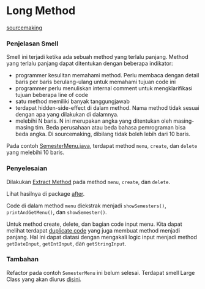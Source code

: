 # Long Method

[sourcemaking](https://sourcemaking.com/refactoring/smells/long-method)

### Penjelasan Smell

Smell ini terjadi ketika ada sebuah method yang terlalu panjang. Method yang terlalu panjang dapat ditentukan dengan beberapa indikator:

- programmer kesulitan memahami method. Perlu membaca dengan detail baris per baris berulang-ulang untuk memahami tujuan code ini
- programmer perlu menuliskan internal comment untuk mengklarifikasi tujuan beberapa line of code
- satu method memiliki banyak tanggungjawab
- terdapat hidden-side-effect di dalam method. Nama method tidak sesuai dengan apa yang dilakukan di dalamnya.
- melebihi N baris. N ini merupakan angka yang ditentukan oleh masing-masing tim. Beda perusahaan atau beda bahasa pemrograman bisa beda angka. Di sourcemaking, dibilang tidak boleh lebih dari 10 baris.

Pada contoh [SemesterMenu.java](before/SemesterMenu.java), terdapat method `menu`, `create`, dan `delete` yang melebihi 10 baris.

### Penyelesaian

Dilakukan [Extract Method](https://sourcemaking.com/refactoring/extract-method) pada method `menu`, `create`, dan `delete`.

Lihat hasilnya di package [after](after/SemesterMenu.java).

Code di dalam method `menu` diekstrak menjadi `showSemesters()`, `printAndGetMenu()`, dan `showSemester()`.

Untuk method create, delete, dan bagian code input menu. Kita dapat melihat terdapat [duplicate code](https://sourcemaking.com/refactoring/smells/duplicate-code) yang juga membuat method menjadi panjang. Hal ini dapat diatasi dengan mengakali logic input menjadi method `getDateInput`, `getIntInput`, dan `getStringInput`.

### Tambahan

Refactor pada contoh `SemesterMenu` ini belum selesai. Terdapat smell Large Class yang akan diurus [disini](../large-class/).